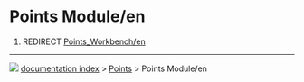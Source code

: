 # Points Module/en
1.  REDIRECT [Points_Workbench/en](Points_Workbench/en.md)



---
![](images/Right_arrow.png) [documentation index](../README.md) > [Points](Points_Workbench.md) > Points Module/en
